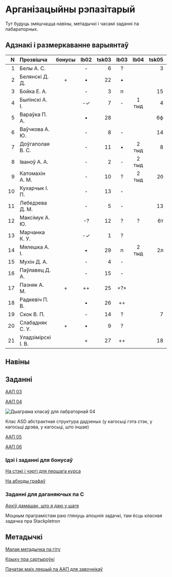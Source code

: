 # Арганізацыйны рэпазітарый

Тут будуць змяшчацца навіны, метадычкі і часамі заданні па лабараторных.

## Адзнакі і размеркаванне варыянтаў


|N  |Прозвішча         |бонусы|lb02|tsk03|lb03|lb04 |tsk05|lb05|lb06|lb07|lbV1|lbV2|lbV3|
|--:|:-----------------|:----:|:--:|----:|:--:|:---:|----:|:--:|:--:|:--:|:--:|:--:|:--:|
|  1|Белы А. С.        |      |-   | 6   |?   |     |3    |    |    |    |    |    |    |
|  2|Белянскі Д. Д.    |+     |•   |22   |•   |     |     |    |    |•   |    |    |    |
|  3|Бойка Е. А.       |      |-   | 3   |п   |     |15   |?   |    |?   |    |    |    |
|  4|Былінскі А. І.    |      |-✓  | 7   |-   |1 тыд|4    |•   |    |•   |•   |    |    |
|  5|Вараўка П. А.     |      |•   |28   |    |     |6ф   |    |    |?   |    |    |    |
|  6|Ваўчкова А. Ю.    |      |-   | 8   |-   |     |14   |?   |    |-   |    |    |    |
|  7|Доўгаполая В. С.  |      |-   |11   |•   |2 тыд|8    |    |    |•   |    |    |    |
|  8|Іваноў А. А.      |      |-   | 2   |-   |2 тыд|     |    |    |    |    |    |    |
|  9|Катомахін А. М.   |      |-   |10   |?   |2 тыд|2б   |?   |    |?   |    |    |    |
| 10|Кухарчык І. П.    |      |-   |13   |-   |     |     |    |    |•   |    |    |    |
| 11|Лебедзева Д. М.   |      |-   | 5   |-   |     |13   |    |    |•   |    |    |    |
| 12|Максімук А. Ю.    |      |-?  |12   |?   |?    |6т   |    |    |•   |    |    |    |
| 13|Марчанка К. У.    |      |-✓  | 1   |?   |     |     |-   |    |?   |    |    |    |
| 14|Мялешка А. І.     |      |•   |29   |п   |2 тыд|2л   |?   |    |•   |    |    |    |
| 15|Мухін Д. А.       |      |-   | 4   |-   |     |     |    |    |?   |    |    |    |
| 16|Паўлавец Д. А.    |      |-   |15   |-   |     |     |    |    |-   |    |    |    |
| 17|Пазняк А. М.      |+     |++  |25   |+?+ |     |     |+   |    |•   |    |    |    |
| 18|Радкевіч П. В.    |      |•   |26   |++  |     |     |+   |    |•   |•   |•   |    |
| 19|Скок В. П.        |      |-   |14   |?   |     |7    |    |    |•   |    |    |    |
| 20|Слабадняк С. У.   |+     |•   | 9   |?   |     |     |    |?   |?   |    |    |    |
| 21|Уладзімірскі І. В.|      |+   |27   |++  |     |18   |    |    |•   |    |    |    |


## Навіны

## Заданні

[ААП 03](https://github.com/BSU2013gr04Lego/Workflow/releases/download/task03/OOPlb03.pdf)

[ААП 04](https://github.com/BSU2013gr04Lego/Workflow/releases/download/OOP04/OOPlb04.pdf)

![Дыаграма класаў для лабраторнай 04](https://raw.githubusercontent.com/BSU2013gr04Lego/Workflow/master/pimplNVI.png)

Клас ASD абстрактная структура дадзеных (у кагосьці гэта стэк, у кагосьці дрэва, у кагосьці, што іншае)

[ААП 05](https://github.com/BSU2013gr04Lego/Workflow/releases/download/polimorphism/Polimorfizm.pdf)

[ААП 06](https://github.com/BSU2013gr04Lego/Workflow/releases/download/templates/OOPlb06.pdf)

### Ідэі і заданні для бонусаў

[На стэкі і чэргі для першага курса](https://github.com/BSU2013gr04Lego/Workflow/releases/download/%D0%B1%D0%BE%D0%BD%D1%83%D1%81%D1%8B/StekiCxerhi.pdf)

[На абходы графаў](https://github.com/BSU2013gr04Lego/Workflow/releases/download/%D0%B1%D0%BE%D0%BD%D1%83%D1%81%D1%8B/Obvhody1grup.pdf)

### Заданні для даганяючых па С

[Архіў дамашак, што я даю у шаге](https://github.com/BSU2013gr04Lego/Workflow/releases/download/forNewbie/dzArchive.7z)

Моцным праграмістам раю глянуць апошнія задачкі, там ёсць класная задачка пра Stackpletron

## Метадычкі
[Малая метадычка па гіту](https://github.com/BSU2013gr4Lego/Example/releases/download/gitPdf/AboutGit.pdf)

[Крыху пра сартыроўкі](https://github.com/BSU2013gr04Lego/Workflow/releases/download/%D0%B1%D0%BE%D0%BD%D1%83%D1%81%D1%8B/KSR_SortMasEd1.pdf)

[Пачатак маіх лекцый па ААП для завочнікаў](https://github.com/BSU2013gr04Lego/Workflow/releases/download/forNewbie/LekciiAAP1.pdf)
